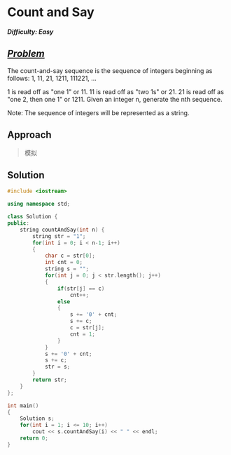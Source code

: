 # Count and Say

_**Difficulty: Easy**_

## _[Problem](https://leetcode.com/problems/count-and-say/?tab=Description)_
The count-and-say sequence is the sequence of integers beginning as follows:
1, 11, 21, 1211, 111221, ...

1 is read off as "one 1" or 11.
11 is read off as "two 1s" or 21.
21 is read off as "one 2, then one 1" or 1211.
Given an integer n, generate the nth sequence.

Note: The sequence of integers will be represented as a string.

## Approach
>模拟

## Solution
```c++
#include <iostream>

using namespace std;

class Solution {
public:
    string countAndSay(int n) {
        string str = "1";
        for(int i = 0; i < n-1; i++)
        {
            char c = str[0];
            int cnt = 0;
            string s = "";
            for(int j = 0; j < str.length(); j++)
            {
                if(str[j] == c)
                    cnt++;
                else
                {
                    s += '0' + cnt;
                    s += c;
                    c = str[j];
                    cnt = 1;
                }
            }
            s += '0' + cnt;
            s += c;
            str = s;
        }
        return str;
    }
};

int main()
{
    Solution s;
    for(int i = 1; i <= 10; i++)
        cout << s.countAndSay(i) << " " << endl;
    return 0;
}
```